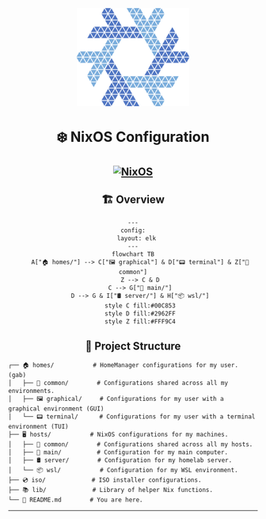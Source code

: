 <div align='center'>
<img src="assets/logo.png" />
</div>

<div align='center'>

# ❄️ NixOS Configuration
[![NixOS](https://img.shields.io/badge/NixOS-unstable-blue.svg?style=flat&logo=NixOS&logoColor=white)](https://nixos.org)
---

## 🏗️ Overview

```mermaid
---
config:
  layout: elk
---
flowchart TB
    A["🏠 homes/"] --> C["🖼️ graphical"] & D["📟 terminal"] & Z["🤝 common"]
    Z --> C & D
    C --> G["👑 main/"]
    D --> G & I["🛢️ server/"] & H["📦 wsl/"]
    style C fill:#00C853
    style D fill:#2962FF
    style Z fill:#FFF9C4
```

</div>

<div align='center'>

## 📂 Project Structure

</div>

```
┌── 🏠 homes/           # HomeManager configurations for my user. (gab)
│   ├── 🤝 common/        # Configurations shared across all my environments.
│   ├── 🖼️ graphical/     # Configurations for my user with a graphical environment (GUI)
│   └── 📟 terminal/      # Configurations for my user with a terminal environment (TUI)
├── 🖥️ hosts/           # NixOS configurations for my machines.
│   ├── 🤝 common/        # Configurations shared across all my hosts.
│   ├── 👑 main/          # Configuration for my main computer.
│   ├── 🛢️ server/        # Configuration for my homelab server.
│   └── 📦 wsl/           # Configuration for my WSL environment.
├── 💿 iso/             # ISO installer configurations.
├── 📚 lib/             # Library of helper Nix functions.
└── 📜 README.md        # You are here.
```

---